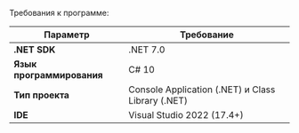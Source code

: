 Требования к программе:

| Параметр                  | Требование                                        |
| ------------------------- | ------------------------------------------------- |
| **.NET SDK**              | .NET 7.0                                          |
| **Язык программирования** | C# 10                                             |
| **Тип проекта**           | Console Application (.NET) и Class Library (.NET) |
| **IDE**                   | Visual Studio 2022 (17.4+)                        |
